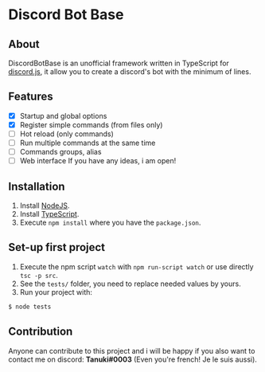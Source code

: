 # Discord Bot Base
## About
DiscordBotBase is an unofficial framework written in TypeScript for [discord.js](https://github.com/discordjs/discord.js), it allow you to create a discord's bot with the minimum of lines.

## Features
- [x] Startup and global options
- [x] Register simple commands (from files only)
- [ ] Hot reload (only commands)
- [ ] Run multiple commands at the same time
- [ ] Commands groups, alias
- [ ] Web interface
If you have any ideas, i am open!

## Installation
1. Install [NodeJS](https://nodejs.org/en/).
2. Install [TypeScript](https://www.typescriptlang.org/index.html#download-links).
3. Execute `npm install` where you have the `package.json`.


## Set-up first project
1. Execute the npm script `watch` with `npm run-script watch` or use directly `tsc -p src`.
2. See the `tests/` folder, you need to replace needed values by yours.
3. Run your project with:
```sh
$ node tests
```

## Contribution
Anyone can contribute to this project and i will be happy if you also want to contact me on discord: **Tanuki#0003** (Even you're french! Je le suis aussi).
